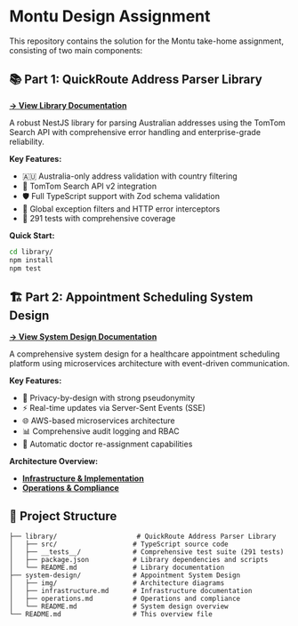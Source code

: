 # Montu Design Assignment

This repository contains the solution for the Montu take-home assignment, consisting of two main components:

## 📚 Part 1: QuickRoute Address Parser Library

**[→ View Library Documentation](./library/README.md)**

A robust NestJS library for parsing Australian addresses using the TomTom Search API with comprehensive error handling and enterprise-grade reliability.

**Key Features:**

- 🇦🇺 Australia-only address validation with country filtering
- 🔌 TomTom Search API v2 integration
- 🛡️ Full TypeScript support with Zod schema validation
- 🔄 Global exception filters and HTTP error interceptors
- 🧪 291 tests with comprehensive coverage

**Quick Start:**

```bash
cd library/
npm install
npm test
```

## 🏗️ Part 2: Appointment Scheduling System Design

**[→ View System Design Documentation](./system-design/README.md)**

A comprehensive system design for a healthcare appointment scheduling platform using microservices architecture with event-driven communication.

**Key Features:**

- 🔐 Privacy-by-design with strong pseudonymity
- ⚡ Real-time updates via Server-Sent Events (SSE)
- 🌐 AWS-based microservices architecture
- 📊 Comprehensive audit logging and RBAC
- 🔄 Automatic doctor re-assignment capabilities

**Architecture Overview:**

- **[Infrastructure & Implementation](./system-design/infrastructure.md)**
- **[Operations & Compliance](./system-design/operations.md)**

## 📁 Project Structure

```
├── library/                    # QuickRoute Address Parser Library
│   ├── src/                   # TypeScript source code
│   ├── __tests__/             # Comprehensive test suite (291 tests)
│   ├── package.json           # Library dependencies and scripts
│   └── README.md              # Library documentation
├── system-design/             # Appointment System Design
│   ├── img/                   # Architecture diagrams
│   ├── infrastructure.md      # Infrastructure documentation
│   ├── operations.md          # Operations and compliance
│   └── README.md              # System design overview
└── README.md                  # This overview file
```
